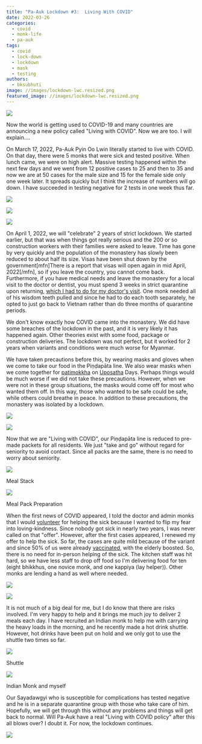 ```yaml
---
title: "Pa-Auk Lockdown #3:  Living With COVID"
date: 2022-03-26
categories: 
  - covid
  - monk-life
  - pa-auk
tags: 
  - covid
  - lock-down
  - lockdown
  - mask
  - testing
authors: 
  - bksubhuti
image: //images/lockdown-lwc.resized.png
featured_image: //images/lockdown-lwc.resized.png
---
```


![](/images/lockdown-lwc.resized-2.png)

Now the world is getting used to COVID-19 and many countries are announcing a new policy called "Living with COVID". Now we are too. I will explain....

On March 17, 2022, Pa-Auk Pyin Oo Lwin literally started to live with COVID. On that day, there were 5 monks that were sick and tested positive. When lunch came, we were on high alert. Massive testing happened within the next few days and we went from 12 positive cases to 25 and then to 35 and now we are at 50 cases for the male size and 15 for the female side only one week later. It spreads quickly but I think the increase of numbers will go down. I have succeeded in testing negative for 2 tests in one week thus far.

![](/images/7thdaytest2-1024x567.jpg)

![](/images/testline.jpg)

![](/images/testing.jpg)

On April 1, 2022, we will "celebrate" 2 years of strict lockdown. We started earlier, but that was when things got really serious and the 200 or so construction workers with their families were asked to leave. Time has gone by very quickly and the population of the monastery has slowly been reduced to about half its size. Visas have been shut down by the government\[mfn\]There is a report that visas will open again in mid April, 2022\[/mfn\], so if you leave the country, you cannot come back. Furthermore, if you have medical needs and leave the monastery for a local visit to the doctor or dentist, you must spend 3 weeks in strict quarantine upon returning, [which I had to do for my doctor's visit](https://americanmonk.org/super-quarantine-inside-pa-auk/). One monk needed all of his wisdom teeth pulled and since he had to do each tooth separately, he opted to just go back to Vietnam rather than do three months of quarantine periods.

We don't know exactly how COVID came into the monastery. We did have some breaches of the lockdown in the past, and it is very likely it has happened again. Other theories exist with some food, package or construction deliveries. The lockdown was not perfect, but it worked for 2 years when variants and conditions were much worse for Myanmar.

We have taken precautions before this, by wearing masks and gloves when we come to take our food in the Piṇḍapāta line. We also wear masks when we come together for [patimokkha](https://americanmonk.org/patimokkha-chant-feb-15-2022/) on [Uposatha](https://americanmonk.org/here-is-an-awesome-picture-showing-the-typical-patimokkha-recitation-at-pa-auk-meditation-center-from/) Days. Perhaps things would be much worse if we did not take these precautions. However, when we were not in these group situations, the masks would come off for most who wanted them off. In this way, those who wanted to be safe could be safe, while others could breathe in peace. In addition to these precautions, the monastery was isolated by a lockdown.

![](/images/wp-1586152906629.jpg)

![](/images/patimokkha-group1.jpg)

Now that we are "Living with COVID", our Piṇḍapāta line is reduced to pre-made packets for all residents. We just "take and go" without regard for seniority to avoid contact. Since all packs are the same, there is no need to worry about seniority.

![](/images/foodpacks1.jpg)

Meal Stack

![](/images/foodpack2.jpg)

Meal Pack Preparation

When the first news of COVID appeared, I told the doctor and admin monks that I would [volunteer](https://americanmonk.org/covid-19-lockdown-pa-auk/) for helping the sick because I wanted to flip my fear into loving-kindness. Since nobody got sick in nearly two years, I was never called on that "offer". However, after the first cases appeared, I renewed my offer to help the sick. So far, the cases are quite mild because of the variant and since 50% of us were already [vaccinated](https://americanmonk.org/pa-auk-vaccination-2021/), with the elderly boosted. So, there is no need for in-person helping of the sick. The kitchen staff was hit hard, so we have less staff to drop off food so I'm delivering food for ten (eight bhikkhus, one novice monk, and one kappiya (lay helper)). Other monks are lending a hand as well where needed.

![](/images/dana2.jpg)

![](/images/dana1-rotated.jpg)

It is not much of a big deal for me, but I do know that there are risks involved. I'm very happy to help and it brings me much joy to deliver 2 meals each day. I have recruited an Indian monk to help me with carrying the heavy loads in the morning, and he recently made a hot drink shuttle. However, hot drinks have been put on hold and we only got to use the shuttle two times so far.

![](/images/Drinkshuttle1.jpg)

Shuttle

![](/images/dana4.jpg)

Indian Monk and myself

Our Sayadawgyi who is susceptible for complications has tested negative and he is in a separate quarantine group with those who take care of him. Hopefully, we will get through this without any problems and things will get back to normal. Will Pa-Auk have a real "Living with COVID policy" after this all blows over? I doubt it. For now, the lockdown continues.

![](/images/spreadKaruna.jpg)